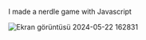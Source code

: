 I made a nerdle game with Javascript

![Ekran görüntüsü 2024-05-22 162831](https://github.com/gulssumm/nerdle-game/assets/110236151/1cb87143-0c4d-4926-9a76-866415fe0013)
